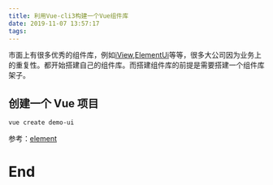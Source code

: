 ```yaml
---
title: 利用Vue-cli3构建一个Vue组件库
date: 2019-11-07 13:57:17
tags:
---
```


市面上有很多优秀的组件库，例如[iView](https://www.iviewui.com/),[ElementUi](https://element.eleme.io)等等，很多大公司因为业务上的重复性。都开始搭建自己的组件库。而搭建组件库的前提是需要搭建一个组件库架子。

## 创建一个 Vue 项目

```
vue create demo-ui
```

参考：[element](https://github.com/ElemeFE/element)

# End

